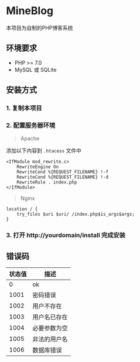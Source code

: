 # MineBlog

本项目为自制的PHP博客系统

## 环境要求

* PHP >= 7.0
* MySQL 或 SQLite

## 安装方式

### 1. 复制本项目

### 2. 配置服务器环境
> Apache

添加以下内容到 ```.htacess``` 文件中

```
<IfModule mod_rewrite.c>
    RewriteEngine On
    RewriteCond %{REQUEST_FILENAME} !-f
    RewriteCond %{REQUEST_FILENAME} !-d
    RewriteRule . index.php
</IfModule>
```


> Nginx

```
location / {
    try_files $uri $uri/ /index.php$is_args$args;
}
```

### 3. 打开 http://yourdomain/install 完成安装

## 错误码

|状态值|描述|
|---|---|
|0|ok|
|1001|密码错误|
|1002|用户不存在|
|1003|用户名已存在|
|1004|必要参数为空|
|1005|非法的用户名|
|1006|数据库错误|